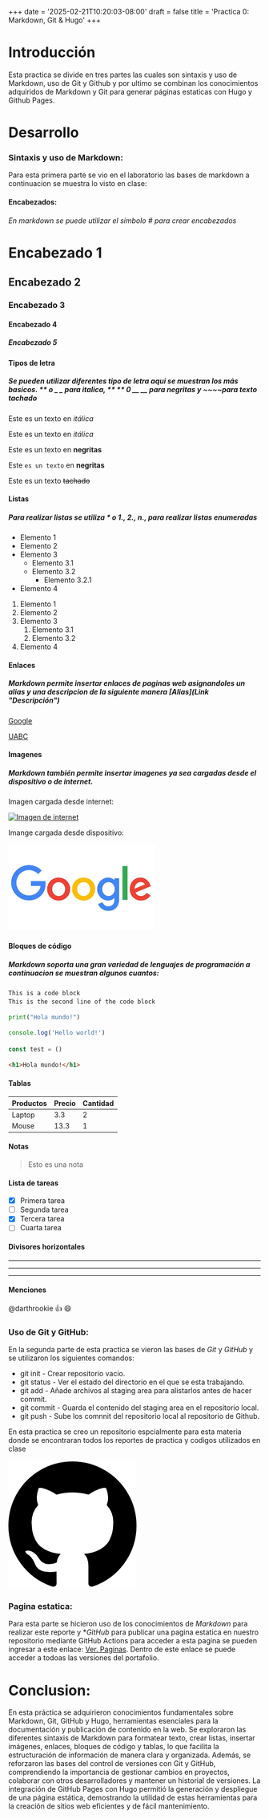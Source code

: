 +++
date = '2025-02-21T10:20:03-08:00'
draft = false
title = 'Practica 0: Markdown, Git & Hugo'
+++

# Introducción
Esta practica se divide en tres partes las cuales son sintaxis y uso de Markdown, uso de Git y Github y por ultimo se combinan los conocimientos adquiridos de Markdown y Git para generar páginas estaticas con Hugo y Github Pages.

# Desarrollo
### Sintaxis y uso de Markdown:
Para esta primera parte se vio en el laboratorio las bases de markdown a continuacion se muestra lo visto en clase:

#### Encabezados:
###### En markdown se puede utilizar el simbolo # para crear encabezados
<!--Esto es un comentario-->

# Encabezado 1

## Encabezado 2

### Encabezado 3

#### Encabezado 4

##### Encabezado 5

#### Tipos de letra
##### Se pueden utilizar diferentes tipo de letra aqui se muestran los más basicos. ** o _ _ para italica, ** ** 0 __ __ para negritas y ~~~~para texto tachado

<!--Itálicas-->
Este es un texto en *itálica*

Este es un texto en _itálica_

<!--Negritas-->
Este es un texto en **negritas**

Este `es un texto` en __negritas__

<!--Tachado-->
Este es un texto ~~tachado~~

#### Listas
##### Para realizar listas se utiliza * o 1., 2., n., para realizar listas enumeradas

<!--UL-->
* Elemento 1
* Elemento 2
* Elemento 3
  * Elemento 3.1
  * Elemento 3.2
    * Elemento 3.2.1
* Elemento 4

<!--OL-->
1. Elemento 1
1. Elemento 2
1. Elemento 3
    1. Elemento 3.1
    1. Elemento 3.2
1. Elemento 4

#### Enlaces
##### Markdown permite insertar enlaces de paginas web asignandoles un alias y una descripcion de la siguiente manera \[Alias\]\(Link "Descripción"\)
<!--Enlaces-->
[Google](http://www.google.com "Buscador google")

[UABC](http://www.uabc.mx "Sitio Universitario")

#### Imagenes
##### Markdown también permite insertar imagenes ya sea cargadas desde el dispositivo o de internet.
<!--Imagenes-->
Imagen cargada desde internet:

[![Imagen de internet](https://encrypted-tbn0.gstatic.com/images?q=tbn:ANd9GcSb7LQOtYRjJh_0v_rfXK8iNxH1ICUA_Gp8BA&s)](http://www.google.com)

Imange cargada desde dispositivo:

[![Imagen de dispositivo](./images/google.jpg)](http://www.google.com)


#### Bloques de código
##### Markdown soporta una gran variedad de lenguajes de programación a continuacion se muestran algunos cuantos:
<!--Bloques de código-->
```txt
This is a code block
This is the second line of the code block
```

```python
print("Hola mundo!")
```

```javascript
console.log('Hello world!')

const test = ()
```

```html
<h1>Hola mundo!</h1>
```
#### Tablas
<!--Tablas-->
| Productos | Precio | Cantidad |
| --------- | ------ | -------- |
| Laptop    | 3.3    | 2        |
| Mouse     | 13.3   | 1        |

#### Notas
<!--Notas-->
>Esto es una nota

#### Lista de tareas
<!--Tareas-->
* [x] Primera tarea
* [ ] Segunda tarea
* [x] Tercera tarea
* [ ] Cuarta tarea

#### Divisores horizontales
<!--Divisores horizontales-->
***

---

___

#### Menciones
<!--Menciones-->
@darthrookie :+1: :smile:

### Uso de Git y GitHub:
En la segunda parte de esta practica se vieron las bases de *Git* y *GitHub* y se utilizaron los siguientes comandos:

* git init - Crear repositorio vacio.
* git status - Ver el estado del directorio en el que se esta trabajando.
* git add - Añade archivos al staging area para alistarlos antes de hacer commit.
* git commit - Guarda el contenido del staging area en el repositorio local.
* git push - Sube los comnnit del repositorio local al repositorio de Github.

En esta practica se creo un repositorio espcialmente para esta materia donde se encontraran todos los reportes de practica y codigos utilizados en clase

[![Repositorio](./images/github.png)](https://github.com/Blu18/portafolio_paradigmas.git)

### Pagina estatica:
Para esta parte se hicieron uso de los conocimientos de *Markdown* para realizar este reporte y **GitHub* para publicar una pagina estatica en nuestro repositorio mediante GitHub Actions para acceder a esta pagina se pueden ingresar a este enlace: [Ver. Paginas](https://github.com/Blu18/portafolio_paradigmas/actions "Ver. Paginas"). Dentro de este enlace se puede acceder a todoas las versiones del portafolio.

# Conclusion:
En esta práctica se adquirieron conocimientos fundamentales sobre Markdown, Git, GitHub y Hugo, herramientas esenciales para la documentación y publicación de contenido en la web. Se exploraron las diferentes sintaxis de Markdown para formatear texto, crear listas, insertar imágenes, enlaces, bloques de código y tablas, lo que facilita la estructuración de información de manera clara y organizada. Además, se reforzaron las bases del control de versiones con Git y GitHub, comprendiendo la importancia de gestionar cambios en proyectos, colaborar con otros desarrolladores y mantener un historial de versiones. La integración de GitHub Pages con Hugo permitió la generación y despliegue de una página estática, demostrando la utilidad de estas herramientas para la creación de sitios web eficientes y de fácil mantenimiento.